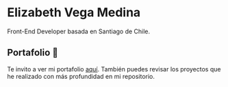 # Elizabeth Vega Medina

Front-End Developer basada en Santiago de Chile.

## Portafolio 🚀

Te invito a ver mi portafolio [aquí](https://elizabethvegam.github.io). También puedes revisar los proyectos que he realizado con más profundidad en mi repositorio.
